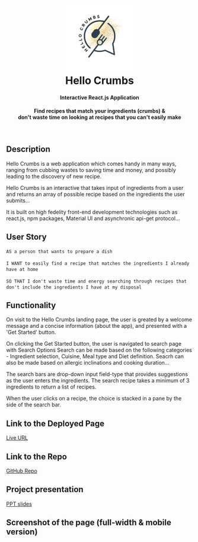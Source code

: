 <h1 align="center"> 
    <br>
  <a><img src="https://github.com/koolleeo/Hello-Crumbs-Project/blob/main/src/assets/logo.png" alt="App Logo" width="180"></a>
  <br>Hello Crumbs</h1>
  <strong><h4 align="center">Interactive React.js Application</h4></strong>
<h4 align="center">Find recipes that match your ingredients (crumbs) &amp; </br> don't waste time on looking at recipes that you can't easily make</h4>
</br>

## Description

Hello Crumbs is a web application which comes handy in many ways, ranging from cubbing wastes to saving time and money, and possibly leading to the discovery of new recipe.

Hello Crumbs is an interactive that takes input of ingredients from a user and returns an array of possible recipe based on the ingredients the user submits...

It is built on high fedelity front-end development technologies such as react.js, npm packages, Material UI and asynchronic api-get protocol...

## User Story
```
AS a person that wants to prepare a dish​

I WANT to easily find a recipe that matches the ingredients I already have at home​

SO THAT I don't waste time and energy searching through recipes that don't include the ingredients I have at my disposal​
```
## Functionality

On visit to the Hello Crumbs landing page, the user is greated by a welcome message and a concise information (about the app), and presented with a 'Get Started' button.

On clicking the Get Started button, the user is navigated to search page with Search Options
Search can be made based on the following categories - Ingredient selection, Cuisine, Meal type and Diet definition. Seacrh can also be made based on allergic inclinations and cooking duration...

The search bars are drop-down input field-type that provides suggestions as the user enters the ingredients. The search recipe takes a minimum of 3 ingredients to return a list of recipes.

When the user clicks on a recipe, the choice is stacked in a pane by the side of the search bar.

## Link to the Deployed Page
[Live URL](https:)

## Link to the Repo
[GitHub Repo](https://github.com/koolleeo/Hello-Crumbs-Project.git)

## Project presentation 
[PPT slides](https://studentswncac-my.sharepoint.com/:p:/g/personal/mbi108133_westnotts_ac_uk/EURi3RgBtn1PmsTowAu99UYBRUCEcLufm5VxqKLnaExJUQ?rtime=nFtCpBEb20g)

## Screenshot of the page (full-width & mobile version)

